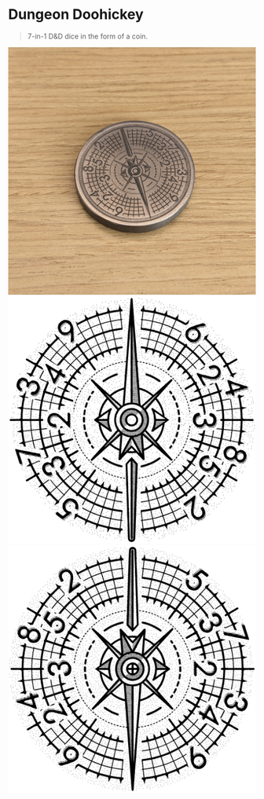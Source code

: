 # Dungeon Doohickey

> 7-in-1 D&D dice in the form of a coin.

![](./images/coin.jpg)
![](./images/front.jpg)
![](./images/back.jpg)
